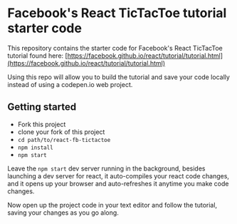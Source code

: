 # Facebook's React TicTacToe tutorial starter code

This repository contains the starter code for Facebook's React TicTacToe tutorial found here: [https://facebook.github.io/react/tutorial/tutorial.html](https://facebook.github.io/react/tutorial/tutorial.html)

Using this repo will allow you to build the tutorial and save your code locally instead of using a codepen.io web project.

## Getting started

- Fork this project
- clone your fork of this project
- `cd path/to/react-fb-tictactoe`
- `npm install`
- `npm start`

Leave the `npm start` dev server running in the background, besides launching a dev server for react, it auto-compiles your react code changes, and it opens up your browser and auto-refreshes it anytime you make code changes.

Now open up the project code in your text editor and follow the tutorial, saving your changes as you go along.
